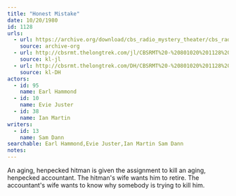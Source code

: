 ```yaml
---
title: "Honest Mistake"
date: 10/20/1980
id: 1128
urls: 
  - url: https://archive.org/download/cbs_radio_mystery_theater/cbs_radio_mystery_theater-1101-1150.zip/cbs_radio_mystery_theater-1101-1150%2Fcbsrmt_1128_honest_mistake.mp3
    source: archive-org
  - url: http://cbsrmt.thelongtrek.com/jl/CBSRMT%20-%20801020%201128%20Honest%20Mistake_jl.mp3
    source: kl-jl
  - url: http://cbsrmt.thelongtrek.com/DH/CBSRMT%20-%20801020%201128%20Honest%20Mistake_dh.mp3
    source: kl-DH
actors:  
  - id: 95
    name: Earl Hammond  
  - id: 10
    name: Evie Juster  
  - id: 38
    name: Ian Martin
writers:  
  - id: 13
    name: Sam Dann
searchable: Earl Hammond,Evie Juster,Ian Martin Sam Dann
notes:  
---
```

An aging, henpecked hitman is given the assignment to kill an aging, henpecked accountant. The hitman's wife wants him to retire. The accountant's wife wants to know why somebody is trying to kill him.